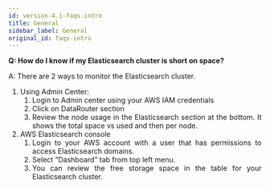 ```yaml
---
id: version-4.1-faqs-intro
title: General
sidebar_label: General
original_id: faqs-intro
---
```


<div style="text-align: justify">

**Q: How do I know if my Elasticsearch cluster is short on space?**

A: There are 2 ways to monitor the Elasticsearch cluster.
1. Using Admin Center: 
    1. Login to Admin center using your AWS IAM credentials
    2. Click on DataRouter section
    3. Review the node usage in the Elasticsearch section at the bottom. It shows the total space vs used and then per node. 
2. AWS Elasticsearch console
    1. Login to your AWS account with a user that has permissions to access Elasticsearch domains.
    2. Select “Dashboard” tab from top left menu.
    3. You can review the free storage space in the table for your Elasticsearch cluster.
